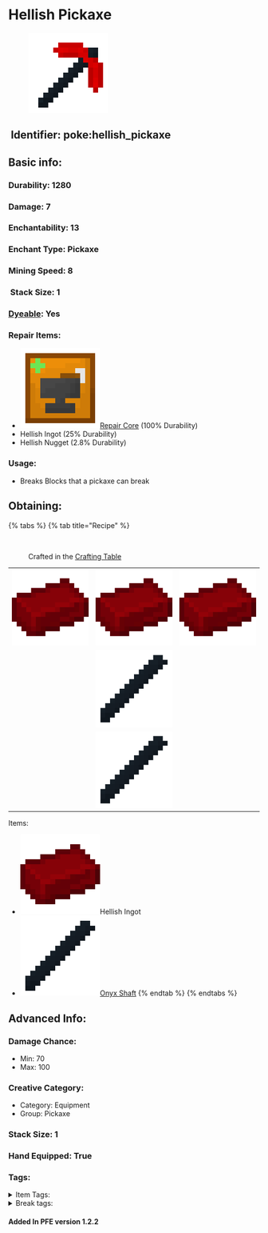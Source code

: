 # Hellish Pickaxe

<figure><img src="https://github.com/ItsMePok/PFE/blob/wikiAssets/opaqueAlts/hellish_pickaxe.png?raw=true" alt=""><figcaption></figcaption></figure>

## <img src="https://minecraft.wiki/images/Name_Tag_JE2_BE2.png?cbdc1" alt="" data-size="line"> Identifier: **poke:hellish\_pickaxe** <a href="#identifier" id="identifier"></a>

## Basic info:

### Durability: 1280 <a href="#durability" id="durability"></a>

### Damage: 7 <a href="#damage" id="damage"></a>

### Enchantability: 13 <a href="#enchantability" id="enchantability"></a>

### Enchant Type: Pickaxe <a href="#enchant-type" id="enchant-type"></a>

### Mining Speed: 8 <a href="#mining-speed" id="mining-speed"></a>

### <img src="https://minecraft.wiki/images/Light_Gray_Bundle_JE1_BE1.png?b552e" alt="" data-size="line"> Stack Size: 1

### <img src="https://minecraft.wiki/images/Red_Dye_JE3_BE3.png?fbdd1" alt="" data-size="line">[Dyeable](https://minecraft.wiki/w/Dye#Dyeing_armor): Yes

### Repair Items: <a href="#repair" id="repair"></a>

* [<img src="https://github.com/ItsMePok/PFE/blob/wikiAssets/wikiMain/repair_core.png?raw=true" alt="" data-size="line">Repair Core](../../items/cores/repair-core.md) (100% Durability)
* Hellish Ingot (25% Durability)
* Hellish Nugget (2.8% Durability)

### Usage:

* Breaks Blocks that a pickaxe can break

## Obtaining:

{% tabs %}
{% tab title="Recipe" %}
<figure><img src="https://minecraft.wiki/images/thumb/Crafting_Table_JE4_BE3.png/150px-Crafting_Table_JE4_BE3.png?5767f" alt=""><figcaption><p>Crafted in the <a href="https://minecraft.wiki/w/Crafting_Table">Crafting Table</a></p></figcaption></figure>

|                                                                                                   |                                                                                                   |                                                                                                   |
| :-----------------------------------------------------------------------------------------------: | :-----------------------------------------------------------------------------------------------: | :-----------------------------------------------------------------------------------------------: |
| ![Hellish Ingot](https://github.com/ItsMePok/PFE/blob/wikiAssets/wikiMain/hellish_ingot.png?raw=true) | ![Hellish Ingot](https://github.com/ItsMePok/PFE/blob/wikiAssets/wikiMain/hellish_ingot.png?raw=true) | ![Hellish Ingot](https://github.com/ItsMePok/PFE/blob/wikiAssets/wikiMain/hellish_ingot.png?raw=true) |
|                                                                                                   |   ![Onyx Shaft](https://github.com/ItsMePok/PFE/blob/wikiAssets/wikiMain/onyx_shaft.png?raw=true)  |                                                                                                   |
|                                                                                                   |   ![Onyx Shaft](https://github.com/ItsMePok/PFE/blob/wikiAssets/wikiMain/onyx_shaft.png?raw=true)  |                                                                                                   |

Items:

* <img src="https://github.com/ItsMePok/PFE/blob/wikiAssets/wikiMain/hellish_ingot.png?raw=true" alt="Hellish Ingot" data-size="line">Hellish Ingot
* [<img src="https://github.com/ItsMePok/PFE/blob/wikiAssets/wikiMain/onyx_shaft.png?raw=true" alt="Onyx Shaft" data-size="line">Onyx Shaft](../../items/sticks/onyx-shaft.md)
{% endtab %}
{% endtabs %}

## Advanced Info:

### Damage Chance:

* Min: 70
* Max: 100

### Creative Category:

* Category: Equipment
* Group: Pickaxe

### Stack Size: 1 <a href="#stack-size" id="stack-size"></a>

### Hand Equipped: True <a href="#hand-equipped" id="hand-equipped"></a>

### Tags:

<details>

<summary>Item Tags:</summary>

* minecraft:is\_pickaxe
* minecraft:digger
* minecraft:is\_tool
* pfe:pickaxe

</details>

<details>

<summary>Break tags:</summary>

* pickaxe
* stone
* metal
* rail
* stone\_pick\_diggable
* wood\_pick\_diggable
* iron\_pick\_diggable
* minecraft:wood\_tier\_destructible
* minecraft:stone\_tier\_destructible
* minecraft:gold\_tier\_destructible
* minecraft:iron\_tier\_destructible
* minecraft:diamond\_tier\_destructible
* minecraft:netherite\_tier\_destructible
* minecraft:is\_pickaxe\_item\_destructible

</details>

#### Added In PFE version 1.2.2
